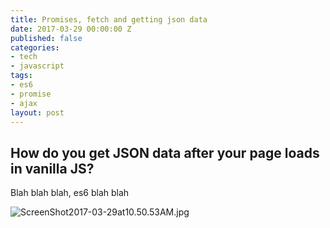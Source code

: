 ```yaml
---
title: Promises, fetch and getting json data
date: 2017-03-29 00:00:00 Z
published: false
categories:
- tech
- javascript
tags:
- es6
- promise
- ajax
layout: post
---
```


## How do you get JSON data after your page loads in vanilla JS?

Blah blah blah, es6 blah blah

![ScreenShot2017-03-29at10.50.53AM.jpg]({{site.baseurl}}/_posts/ScreenShot2017-03-29at10.50.53AM.jpg)
